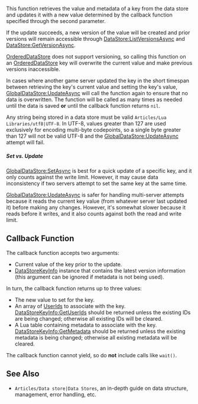 This function retrieves the value and metadata of a key from the data store and updates it with a new value determined by the callback function specified through the second parameter.

If the update succeeds, a new version of the value will be created and prior versions will remain accessible through [DataStore:ListVersionsAsync](https://developer.roblox.com/en-us/api-reference/function/DataStore/ListVersionsAsync) and [DataStore:GetVersionAsync](https://developer.roblox.com/en-us/api-reference/function/DataStore/GetVersionAsync).

[OrderedDataStore](https://developer.roblox.com/en-us/api-reference/class/OrderedDataStore) does not support versioning, so calling this function on an [OrderedDataStore](https://developer.roblox.com/en-us/api-reference/class/OrderedDataStore) key will overwrite the current value and make previous versions inaccessible.

In cases where another game server updated the key in the short timespan between retrieving the key's current value and setting the key's value, [GlobalDataStore:UpdateAsync](https://developer.roblox.com/en-us/api-reference/function/GlobalDataStore/UpdateAsync) will call the function again to ensure that no data is overwritten. The function will be called as many times as needed until the data is saved **or** until the callback function returns `nil`.

Any string being stored in a data store must be valid `Articles/Lua Libraries/utf8|UTF-8`. In UTF-8, values greater than 127 are used exclusively for encoding multi-byte codepoints, so a single byte greater than 127 will not be valid UTF-8 and the [GlobalDataStore:UpdateAsync](https://developer.roblox.com/en-us/api-reference/function/GlobalDataStore/UpdateAsync) attempt will fail.

##### Set vs. Update

[GlobalDataStore:SetAsync](https://developer.roblox.com/en-us/api-reference/function/GlobalDataStore/SetAsync) is best for a quick update of a specific key, and it only counts against the write limit. However, it may cause data inconsistency if two servers attempt to set the same key at the same time.

[GlobalDataStore:UpdateAsync](https://developer.roblox.com/en-us/api-reference/function/GlobalDataStore/UpdateAsync) is safer for handling multi-server attempts because it reads the current key value (from whatever server last updated it) before making any changes. However, it's somewhat slower because it reads before it writes, and it also counts against both the read and write limit.

Callback Function
-----------------

The callback function accepts two arguments:

*   Current value of the key prior to the update.
*   [DataStoreKeyInfo](https://developer.roblox.com/en-us/api-reference/class/DataStoreKeyInfo) instance that contains the latest version information (this argument can be ignored if metadata is not being used).

In turn, the callback function returns up to three values:

*   The new value to set for the key.
*   An array of [UserIds](https://developer.roblox.com/en-us/api-reference/property/Player/UserId) to associate with the key. [DataStoreKeyInfo:GetUserIds](https://developer.roblox.com/en-us/api-reference/function/DataStoreKeyInfo/GetUserIds) should be returned unless the existing IDs are being changed; otherwise all existing IDs will be cleared.
*   A Lua table containing metadata to associate with the key. [DataStoreKeyInfo:GetMetadata](https://developer.roblox.com/en-us/api-reference/function/DataStoreKeyInfo/GetMetadata) should be returned unless the existing metadata is being changed; otherwise all existing metadata will be cleared.

The callback function cannot yield, so do **not** include calls like `wait()`.

See Also
--------

*   `Articles/Data store|Data Stores`, an in-depth guide on data structure, management, error handling, etc.